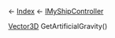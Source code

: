 ← [Index](Api-Index) ← [IMyShipController](Sandbox.ModAPI.Ingame.IMyShipController)

[Vector3D](VRageMath.Vector3D) GetArtificialGravity()